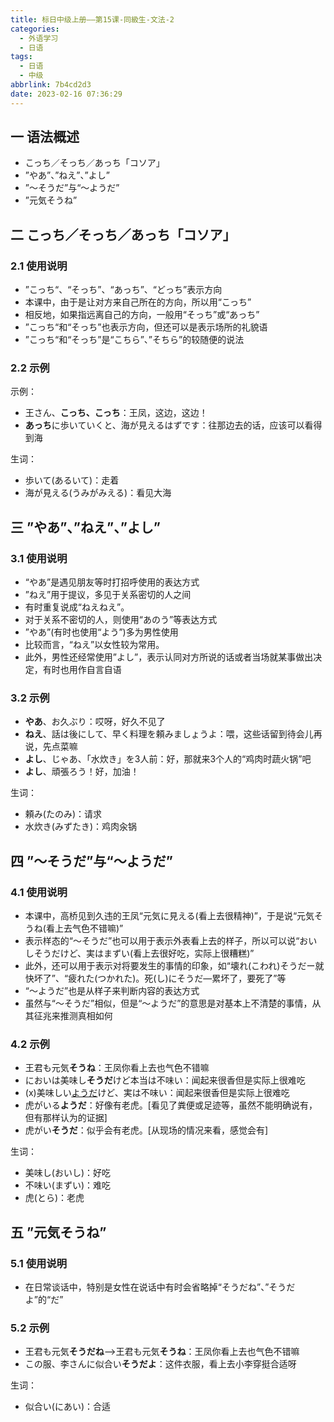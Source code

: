 ```yaml
---
title: 标日中级上册——第15课-同級生-文法-2
categories:
  - 外语学习
  - 日语
tags:
  - 日语
  - 中级
abbrlink: 7b4cd2d3
date: 2023-02-16 07:36:29
---
```

## 一 语法概述

* こっち／そっち／あっち「コソア」
* ”やあ”、”ねえ”、”よし”
* ”～そうだ”与“～ようだ”
* ”元気そうね”

<!--more-->

## 二  こっち／そっち／あっち「コソア」

### 2.1 使用说明

* ”こっち“、“そっち”、“あっち”、“どっち”表示方向
* 本课中，由于是让对方来自己所在的方向，所以用“こっち”
* 相反地，如果指远离自己的方向，一般用“そっち”或“あっち”
* ”こっち“和“そっち”也表示方向，但还可以是表示场所的礼貌语
* ”こっち“和“そっち”是“こちら”、”そちら”的较随便的说法

### 2.2 示例

示例：

* 王さん、**こっち、こっち**：王凤，这边，这边！
* **あっち**に歩いていくと、海が見えるはずです：往那边去的话，应该可以看得到海

生词：

* 歩いて(あるいて)：走着
* 海が見える(うみがみえる)：看见大海

## 三 ”やあ”、”ねえ”、”よし”

### 3.1 使用说明

* “やあ”是遇见朋友等时打招呼使用的表达方式
* ”ねえ”用于提议，多见于关系密切的人之间
* 有时重复说成“ねえねえ”。
* 对于关系不密切的人，则使用“あのう”等表达方式
* ”やあ”(有时也使用“よう”)多为男性使用
* 比较而言，“ねえ”以女性较为常用。
* 此外，男性还经常使用”よし”，表示认同对方所说的话或者当场就某事做出决定，有时也用作自言自语

### 3.2 示例

* **やあ**、お久ぶり：哎呀，好久不见了
* **ねえ**、話は後にして、早く料理を頼みましょうよ：喂，这些话留到待会儿再说，先点菜嘛
* **よし**、じゃあ、「水炊き」を3人前：好，那就来3个人的“鸡肉时蔬火锅”吧
* **よし**、頑張ろう！好，加油！

生词：

* 頼み(たのみ)：请求
* 水炊き(みずたき)：鸡肉汆锅

## 四  ”～そうだ”与“～ようだ”

### 4.1 使用说明

* 本课中，高桥见到久违的王凤“元気に見える(看上去很精神)”，于是说“元気そうね(看上去气色不错嘛)”
* 表示样态的“～そうだ”也可以用于表示外表看上去的样子，所以可以说“おいしそうだけど、実はまずい(看上去很好吃，实际上很糟糕)”
* 此外，还可以用于表示对将要发生的事情的印象，如“壊れ(こわれ)そうだー就快坏了”、“疲れた(つかれた)。死(し)にそうだ—累坏了，要死了”等
* “～ようだ”也是从样子来判断内容的表达方式
* 虽然与“～そうだ”相似，但是“～ようだ”的意思是对基本上不清楚的事情，从其征兆来推测真相如何

### 4.2 示例

* 王君も元気**そうね**：王凤你看上去也气色不错嘛
* においは美味し**そうだ**けど本当は不味い：闻起来很香但是实际上很难吃
* (x)美味しい<u>ようだ</u>けど、実は不味い：闻起来很香但是实际上很难吃
* 虎がいる**ようだ**：好像有老虎。[看见了粪便或足迹等，虽然不能明确说有，但有那样认为的证据]
* 虎がい**そうだ**：似乎会有老虎。[从现场的情况来看，感觉会有]

生词：

* 美味し(おいし)：好吃
* 不味い(まずい)：难吃
* 虎(とら)：老虎

## 五 ”元気そうね”

### 5.1 使用说明

* 在日常谈话中，特别是女性在说话中有时会省略掉“そうだね”、”そうだよ”的“だ”

### 5.2 示例

* 王君も元気**そうだね**—>王君も元気**そうね**：王凤你看上去也气色不错嘛
* この服、李さんに似合い**そうだよ**：这件衣服，看上去小李穿挺合适呀

生词：

* 似合い(にあい)：合适